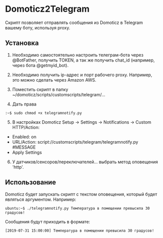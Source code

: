 # Domoticz2Telegram
Скрипт позволяет отправлять сообщения из Domoticz в Telegram вашему боту, используя proxy.

## Установка
1. Необходимо самостоятельно настроить телеграм-бота через @BotFather, получить TOKEN, а так же получить chat_id (например, через бота @getmyid_bot).

2. Необходимо получить ip-адрес и порт рабочего proxy. Например, это можно сделать через Amazon AWS.

3. Поместить скрипт в папку ~/domoticz/scripts/customscripts/telegram/...

4. Дать права 
```
:~$ sudo chmod +x telegramnotify.py
```

5. В настройках Domoticz
Setup -> Settings -> Notifications -> Custom HTTP/Action:
 - Enabled: on
 - URL/Action: script://customscripts/telegram/telegramnotify.py #MESSAGE
 - Apply Settings

6. У датчиков/сенсоров/переключателей... выбрать метод оповещения 'http'.

## Использование
Domoticz будет запускать скрипт с текстом оповещения, который будет являться аргументом. 
Например:
```
ubuntu:~$ ./telegramnotify.py Температура в помещении превысила 30 градусов!
```
Сообщения будут приходить в формате:
```
[2019-07-31 15:00:00] Температура в помещении превысила 30 градусов!
```
